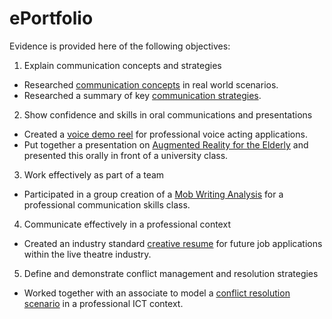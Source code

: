# ePortfolio
Evidence is provided here of the following objectives:
1. Explain communication concepts and strategies
  - Researched [communication concepts](https://i.redd.it/37m4ofhkph041.png) in real world scenarios.
  - Researched a summary of key [communication strategies](https://www.usa.edu/wp-content/uploads/2020/02/effective-communication-skills-post-image-@2x.png).
2. Show confidence and skills in oral communications and presentations
  - Created a [voice demo reel](Voice%20Demo%20Reel%20.mp4) for professional voice acting applications.
  - Put together a presentation on [Augmented Reality for the Elderly](AR%20for%20the%20Elderly.pptx) and presented this orally in front of a university class.
3. Work effectively as part of a team
  - Participated in a group creation of a [Mob Writing Analysis](Mob%20Writing%20Analysis.docx) for a professional communication skills class.
4. Communicate effectively in a professional context
  - Created an industry standard [creative resume](JACINTA%20FRIZELLE%20CREATIVE%20INDUSTRY%20RESUME%202020.docx) for future job applications within the live theatre industry.
5. Define and demonstrate conflict management and resolution strategies
  - Worked together with an associate to model a [conflict resolution scenario](CONFLICT%20RESOLUTION%20SCRIPT%20.docx) in a professional ICT context.
